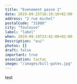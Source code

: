 ```yaml
---
title: "Evenement passé 1"
date: 2019-09-25T16:19:10+02:00
address: "2 rue michel"
postalCode: "31000"
city: "Toulouse"
label: "label"
when: 2019-09-10T23:42:00+02:00
Description: "oui"
photos: []
draft: false
important: true
association: tactac
image: "/images/bill-gates.jpg"
---
```


test